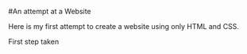 #An attempt at a Website

Here is my first attempt to create a website using only HTML and CSS. 

First step taken
